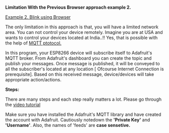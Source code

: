 **Limitation With the Previous Browser approach example 2.**

[Example 2. Blink using Browser](https://github.com/sonugupta4636/FutureHomes/tree/master/2.%20Blink%20using%20Browser)

 The only limitation in this approach is that, you will have a limited network area. You can not control your device remotely.
Imagine you are at USA and wants to control your devices located at India..!! Yes, that is possible with the help of [MQTT ptotocol.](http://mqtt.org/)
 
In this program, your ESP8266 device will subscribe itself to Adafruit's MQTT broker. From Adafruit's dashboard you can create the topic and publish your messages.
Once message is published, it will be conveyed to all the subscriber's located at any location [ Ofcourse Internet Connection is prerequisite].
Based on this received message, device/devices will take appropriate action/actions.


**Steps:**

There are many steps and each step really matters a lot.
Please go through the [video tutorial](https://www.youtube.com/watch?v=ekav8Le5a7U#action=share)

Make sure you have installed the Adafruit's MQTT library and have created the account with Adafruit. Cautiously notedown the **'Private Key'** and **'Username'**.
Also, the names of 'feeds' are **case sensetive.**


 
